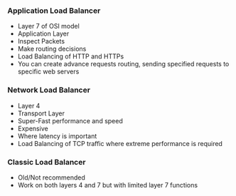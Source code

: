 ### Application Load Balancer

* Layer 7 of OSI model
* Application Layer
* Inspect Packets
* Make routing decisions
* Load Balancing of HTTP and HTTPs
* You can create advance requests routing, sending specified requests to specific web servers



### Network Load Balancer

* Layer 4
* Transport Layer
* Super-Fast performance and speed
* Expensive
* Where latency is important
* Load Balancing of TCP traffic where extreme performance is required

### Classic Load Balancer

* Old/Not recommended
* Work on both layers 4 and 7 but with limited layer 7 functions

